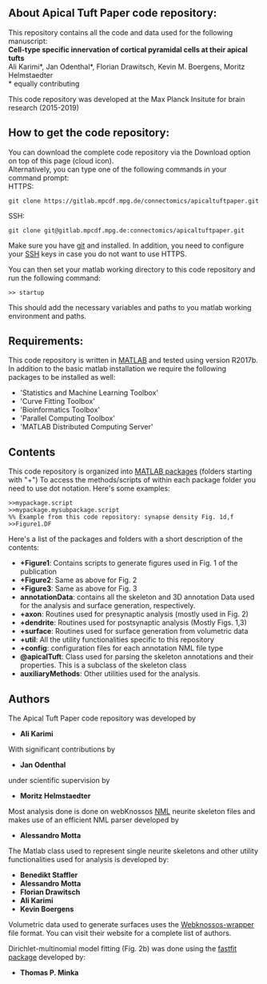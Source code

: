 ## About Apical Tuft Paper code repository:

This repository contains all the code and data used for the following manuscript:   
**Cell-type specific innervation of cortical pyramidal cells at their apical tufts**   
Ali Karimi\*, Jan Odenthal\*, Florian Drawitsch, Kevin M. Boergens, Moritz Helmstaedter   
\* equally contributing   

This code repository was developed at the Max Planck Insitute for brain research (2015-2019)

## How to get the code repository:
You can download the complete code repository via the Download option on top of this page (cloud icon).   
Alternatively, you can type one of the following commands in your command prompt:  
HTTPS:  
```
git clone https://gitlab.mpcdf.mpg.de/connectomics/apicaltuftpaper.git
```
SSH:  
```
git clone git@gitlab.mpcdf.mpg.de:connectomics/apicaltuftpaper.git
```
Make sure you have [git](https://git-scm.com/downloads) and installed. In addition, you need to configure your 
[SSH](https://gitlab.mpcdf.mpg.de/help/ssh/README) keys in case you do not want to use HTTPS.

You can then set your matlab working directory to this code repository and run the following command:
```
>> startup
```
This should add the necessary variables and paths to you matlab working environment and paths.

## Requirements:
This code repository is written in [MATLAB](https://www.mathworks.com/) and tested using version R2017b. 
In addition to the basic matlab installation we require the following packages to be installed as well:   
* 'Statistics and Machine Learning Toolbox'
* 'Curve Fitting Toolbox'
* 'Bioinformatics Toolbox'
* 'Parallel Computing Toolbox'
* 'MATLAB Distributed Computing Server'

## Contents
This code repository is organized into [MATLAB packages](https://www.mathworks.com/help/matlab/matlab_oop/scoping-classes-with-packages.html) (folders starting with "+")
To access the methods/scripts of within each package folder you need to use dot notation. Here's some examples:
```
>>mypackage.script
>>mypackage.mysubpackage.script
%% Example from this code repository: synapse density Fig. 1d,f
>>Figure1.DF 
```
Here's a list of the packages and folders with a short description of the contents:
* **+Figure1**: Contains scripts to generate figures used in Fig. 1 of the publication
* **+Figure2**: Same as above for Fig. 2
* **+Figure3**: Same as above for Fig. 3
* **annotationData**: contains all the skeleton and 3D annotation Data used for the analysis and surface generation, respectively.
* **+axon**: Routines used for presynaptic analysis (mostly used in Fig. 2)
* **+dendrite**: Routines used for postsynaptic analysis (Mostly Figs. 1,3)
* **+surface**: Routines used for surface generation from volumetric data
* **+util**: All the utility functionalities specific to this repository
* **+config**: configuration files for each annotation NML file type
* **@apicalTuft**: Class used for parsing the skeleton annotations and their properties. This is a subclass of the skeleton class
* **auxiliaryMethods**: Other utilities used for the analysis.
## Authors

The Apical Tuft Paper code repository was developed by
* **Ali Karimi**

With significant contributions by
* **Jan Odenthal**

under scientific supervision by
* **Moritz Helmstaedter**

Most analysis done is done on webKnossos [NML](https://docs.webknossos.org/reference/data_formats#nml) neurite skeleton files and makes use of an efficient NML parser developed by 
* **Alessandro Motta**

The Matlab class used to represent single neurite skeletons and other utility functionalities used for analysis is developed by:
* **Benedikt Staffler**
* **Alessandro Motta**
* **Florian Drawitsch**
* **Ali Karimi**
* **Kevin Boergens**

Volumetric data used to generate surfaces uses the [Webknossos-wrapper](https://github.com/scalableminds/webknossos-wrap) file format. You can visit their website for a complete list of authors.

Dirichlet-multinomial model fitting (Fig. 2b) was done using the [fastfit package](https://github.com/tminka/fastfit) developed by:

* **Thomas P. Minka**



